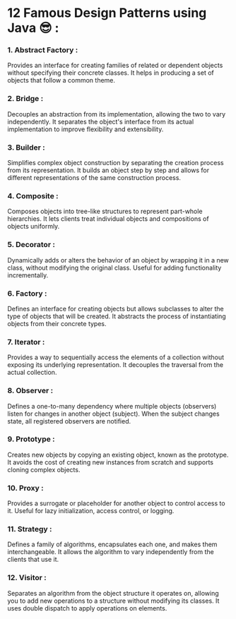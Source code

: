 # 12 Famous Design Patterns using Java 😎 :
### 1. Abstract Factory : 
Provides an interface for creating families of related or dependent objects without specifying their concrete classes. It helps in producing a set of objects that follow a common theme.
### 2. Bridge : 
Decouples an abstraction from its implementation, allowing the two to vary independently. It separates the object's interface from its actual implementation to improve flexibility and extensibility.
### 3. Builder : 
Simplifies complex object construction by separating the creation process from its representation. It builds an object step by step and allows for different representations of the same construction process.
### 4. Composite : 
Composes objects into tree-like structures to represent part-whole hierarchies. It lets clients treat individual objects and compositions of objects uniformly.
### 5. Decorator : 
Dynamically adds or alters the behavior of an object by wrapping it in a new class, without modifying the original class. Useful for adding functionality incrementally.
### 6. Factory : 
Defines an interface for creating objects but allows subclasses to alter the type of objects that will be created. It abstracts the process of instantiating objects from their concrete types.
### 7. Iterator : 
Provides a way to sequentially access the elements of a collection without exposing its underlying representation. It decouples the traversal from the actual collection.
### 8. Observer : 
Defines a one-to-many dependency where multiple objects (observers) listen for changes in another object (subject). When the subject changes state, all registered observers are notified.
### 9. Prototype : 
Creates new objects by copying an existing object, known as the prototype. It avoids the cost of creating new instances from scratch and supports cloning complex objects.
### 10. Proxy : 
Provides a surrogate or placeholder for another object to control access to it. Useful for lazy initialization, access control, or logging.
### 11. Strategy : 
Defines a family of algorithms, encapsulates each one, and makes them interchangeable. It allows the algorithm to vary independently from the clients that use it.
### 12. Visitor : 
Separates an algorithm from the object structure it operates on, allowing you to add new operations to a structure without modifying its classes. It uses double dispatch to apply operations on elements.
